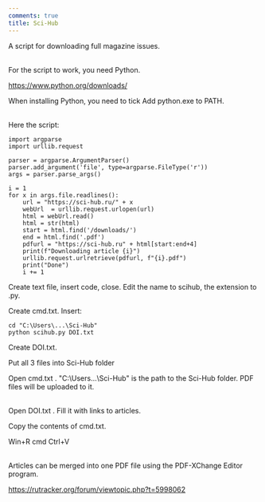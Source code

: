 ```yaml
---
comments: true
title: Sci-Hub
---
```


A script for downloading full magazine issues.
<br><br>

For the script to work, you need Python.

<https://www.python.org/downloads/>

When installing Python, you need to tick Add python.exe to PATH.
<br><br>

Here the script:

```
import argparse
import urllib.request

parser = argparse.ArgumentParser()
parser.add_argument('file', type=argparse.FileType('r'))
args = parser.parse_args()

i = 1
for x in args.file.readlines():
	url = "https://sci-hub.ru/" + x
	webUrl  = urllib.request.urlopen(url)
	html = webUrl.read()
	html = str(html)
	start = html.find('/downloads/')
	end = html.find('.pdf')
	pdfurl = "https://sci-hub.ru" + html[start:end+4]
	print(f"Downloading article {i}")
	urllib.request.urlretrieve(pdfurl, f"{i}.pdf")
	print("Done")
	i += 1
```

Create text file, insert code, close. Edit the name to scihub, the extension to .py.

Create cmd.txt. Insert:

```
cd "C:\Users\...\Sci-Hub"
python scihub.py DOI.txt
```

Create DOI.txt.

Put all 3 files into Sci-Hub folder

Open cmd.txt . "C:\Users\...\Sci-Hub" is the path to the Sci-Hub folder. PDF files will be uploaded to it.
<br><br>

Open DOI.txt . Fill it with links to articles.

Copy the contents of cmd.txt.

Win+R cmd Ctrl+V
<br><br>

Articles can be merged into one PDF file using the PDF-XChange Editor program.

<https://rutracker.org/forum/viewtopic.php?t=5998062>